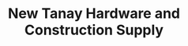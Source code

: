 ---
title: "New Tanay Hardware and Construction Supply"
url: /tanay/new-tanay-hardware-and-construction-supply/
shop: hardware
---
